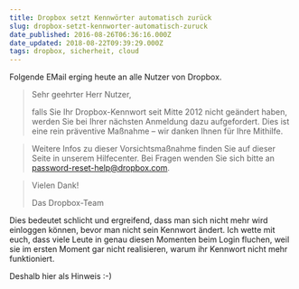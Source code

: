 ```yaml
---
title: Dropbox setzt Kennwörter automatisch zurück
slug: dropbox-setzt-kennworter-automatisch-zuruck
date_published: 2016-08-26T06:36:16.000Z
date_updated: 2018-08-22T09:39:29.000Z
tags: dropbox, sicherheit, cloud
---
```


Folgende EMail erging heute an alle Nutzer von Dropbox.

> Sehr geehrter Herr Nutzer,
> 
> falls Sie Ihr Dropbox-Kennwort seit Mitte 2012 nicht geändert haben, werden Sie bei Ihrer nächsten Anmeldung dazu aufgefordert. Dies ist eine rein präventive Maßnahme – wir danken Ihnen für Ihre Mithilfe.

> Weitere Infos zu dieser Vorsichtsmaßnahme finden Sie auf dieser Seite in unserem Hilfecenter. Bei Fragen wenden Sie sich bitte an [password-reset-help@dropbox.com](mailto:password-reset-help@dropbox.com).

> Vielen Dank!
> 
> Das Dropbox-Team

Dies bedeutet schlicht und ergreifend, dass man sich nicht mehr wird einloggen können, bevor man nicht sein Kennwort ändert. Ich wette mit euch, dass viele Leute in genau diesen Momenten beim Login fluchen, weil sie im ersten Moment gar nicht realisieren, warum ihr Kennwort nicht mehr funktioniert.

Deshalb hier als Hinweis :-)
